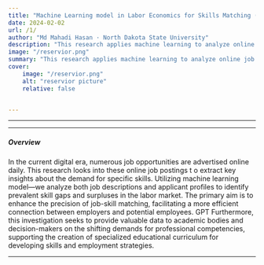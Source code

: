 ```yaml
---
title: "Machine Learning model in Labor Economics for Skills Matching (with A.Tahsan and S.Rakib)"
date: 2024-02-02
url: /1/
author: "Md Mahadi Hasan · North Dakota State University"
description: "This research applies machine learning to analyze online job postings and applicant data, uncovering the gap between demanded and supplied skills in the labor market. "
image: "/reservior.png"
summary: "This research applies machine learning to analyze online job postings and applicant data, uncovering the gap between demanded and supplied skills in the labor market."
cover:
    image: "/reservior.png"
    alt: "reservior picture"
    relative: false


---
```


---



---

##### Overview

In the current digital era, numerous job opportunities are advertised online daily. This research looks into these online job postings t o extract key insights about the demand for specific skills. Utilizing machine learning model—we analyze both job descriptions and applicant profiles to identify prevalent skill gaps and surpluses in the labor market. The primary aim is to enhance the precision of job-skill matching, facilitating a more efficient connection between employers and potential employees. GPT
Furthermore, this investigation seeks to provide valuable data to academic bodies and decision-makers on the shifting demands for professional competencies, supporting the creation of specialized educational curriculum for developing skills and employment strategies.

---
